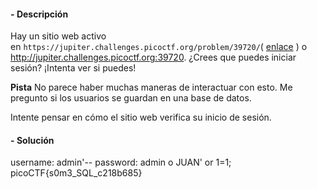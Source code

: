 #### - **Descripción** 

Hay un sitio web activo en `https://jupiter.challenges.picoctf.org/problem/39720/`( [enlace](https://jupiter.challenges.picoctf.org/problem/39720/) ) o http://jupiter.challenges.picoctf.org:39720. ¿Crees que puedes iniciar sesión? ¡Intenta ver si puedes!

**Pista**
No parece haber muchas maneras de interactuar con esto. Me pregunto si los usuarios se guardan en una base de datos.

Intente pensar en cómo el sitio web verifica su inicio de sesión.

#### - **Solución** 
username: admin'-- 
password: admin
o
JUAN' or 1=1;
picoCTF{s0m3_SQL_c218b685}